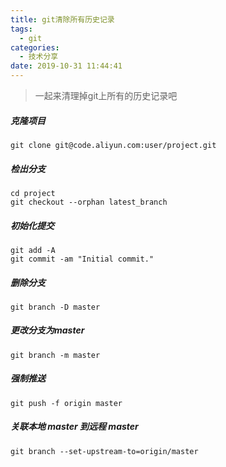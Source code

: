 ```yaml
---
title: git清除所有历史记录
tags:
  - git
categories:
  - 技术分享
date: 2019-10-31 11:44:41
---
```


> 一起来清理掉git上所有的历史记录吧

 ##### 克隆项目
```
git clone git@code.aliyun.com:user/project.git 
```
 ##### 检出分支

```
cd project  
git checkout --orphan latest_branch 
```
<!-- more -->

 ##### 初始化提交

```
git add -A 
git commit -am "Initial commit." 
```
 ##### 删除分支
```
git branch -D master 
```
 ##### 更改分支为master
```
git branch -m master 
```
 ##### 强制推送
```
git push -f origin master 
```

##### 关联本地 master 到远程 master

```
git branch --set-upstream-to=origin/master
```

